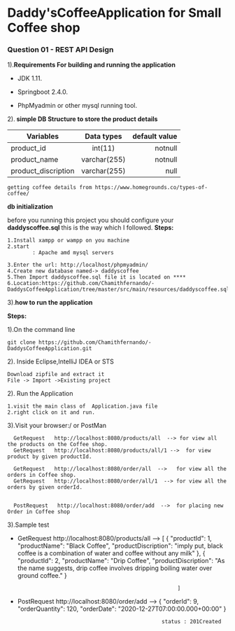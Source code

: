 # Daddy'sCoffeeApplication for Small Coffee shop 

<h3>Question 01 - REST API Design</h3>


1).<b>Requirements For building and running the application</b>


* JDK 1.11.
- Springboot 2.4.0.
+ PhpMyadmin or other mysql running tool.

2).<b> simple DB Structure to store the product details</b>

| Variables           | Data types    | default value |
| ------------------- |:-------------:| -------------:|
| product_id          | int(11)       | notnull       |
| product_name        | varchar(255)  | notnull       |
| product_discription | varchar(255)  | null          |

    getting coffee details from https://www.homegrounds.co/types-of-coffee/

<b> db initialization </b>

before you running this project you should configure your <b> daddyscoffee.sql </b> this is the way which I followed.
<b>Steps:</b>

    1.Install xampp or wampp on you machine 
    2.start 
            : Apache amd mysql servers

    3.Enter the url: http://localhost/phpmyadmin/
    4.Create new database named-> daddyscoffee
    5.Then Import daddyscoffee.sql file it is located on ****
    6.Location:https://github.com/Chamithfernando/-DaddysCoffeeApplication/tree/master/src/main/resources/daddyscoffee.sql

3).<b>how to run the application</b>

<b>Steps:</b>

1).On the command line

    git clone https://github.com/Chamithfernando/-DaddysCoffeeApplication.git

2). Inside Eclipse,IntelliJ IDEA or STS
    
    Download zipfile and extract it
    File -> Import ->Existing project
    
2). Run the Application

    1.visit the main class of  Application.java file  
    2.right click on it and run.
    
    
3).Visit your browser:/  or PostMan

      GetRequest   http://localhost:8080/products/all  --> for view all the products on the Coffee shop.
      GetRequest   http://localhost:8080/products/all/1 -->  for view product by given productId.

      GetRequest   http://localhost:8080/order/all  -->   for view all the orders in Coffee shop.
      GetRequest   http://localhost:8080/order/all/1  --> for view all the orders by given orderId.


      PostRequest   http://localhost:8080/order/add  -->  for placing new Order in Coffee shop
      
3).Sample test

* GetRequest   http://localhost:8080/products/all  --> [
                                                            {
                                                                "productId": 1,
                                                                "productName": "Black Coffee",
                                                                "productDiscription": "imply put, black coffee is a combination of water and coffee without any milk"
                                                            },
                                                            {
                                                                "productId": 2,
                                                                "productName": "Drip Coffee",
                                                                "productDiscription": "As the name suggests, drip coffee involves dripping boiling water over ground coffee."
                                                            }

                                                         ]
                                   

* PostRequest   http://localhost:8080/order/add  -->  {
                                                        "orderId": 9,
                                                        "orderQuantity": 120,
                                                        "orderDate": "2020-12-27T07:00:00.000+00:00"
                                                    }
                                                    
                                                    status : 201Created

